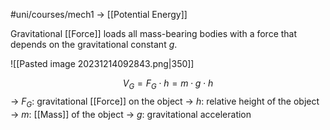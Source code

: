 #uni/courses/mech1 
-> [[Potential Energy]]

Gravitational [[Force]] loads all mass-bearing bodies with a force that depends on the gravitational constant $g$.

![[Pasted image 20231214092843.png|350]]

$$
V_{G} = F_{G} \cdot h = m \cdot g \cdot h
$$
-> $F_G$: gravitational [[Force]] on the object
-> $h$: relative height of the object
-> $m$: [[Mass]] of the object
-> $g$: gravitational acceleration